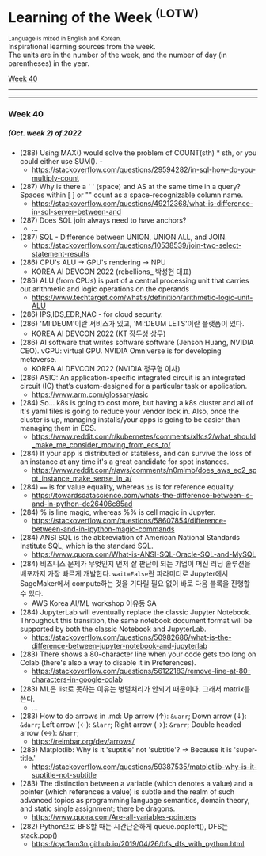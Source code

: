 # Learning of the Week <sup>(LOTW)</sup>
<sub>Language is mixed in English and Korean.</sub>\
Inspirational learning sources from the week.\
The units are in the number of the week, and the number of day (in parentheses) in the year.

[Week 40](#week-40)

---
---

### Week 40 
##### (Oct. week 2) of 2022 

- (288) Using MAX() would solve the problem of COUNT(sth) * sth, or you could either use SUM(). -
  - https://stackoverflow.com/questions/29594282/in-sql-how-do-you-multiply-count
- (287) Why is there a ' ' (space) and AS at the same time in a query? Spaces within [ ] or "" count as a space-recognizable column name.
  - https://stackoverflow.com/questions/49212368/what-is-difference-in-sql-server-between-and
- (287) Does SQL join always need to have anchors?
  - ...
- (287) SQL - Difference between UNION, UNION ALL, and JOIN. 
  - https://stackoverflow.com/questions/10538539/join-two-select-statement-results
- (286) CPU's ALU -> GPU's rendering -> NPU
  - KOREA AI DEVCON 2022 (rebellions_ 박성현 대표)
- (286) ALU (from CPUs) is part of a central processing unit that carries out arithmetic and logic operations on the operands
  - https://www.techtarget.com/whatis/definition/arithmetic-logic-unit-ALU
- (286) IPS,IDS,EDR,NAC - for cloud security.
- (286) 'MI:DEUM'이란 서비스가 있고, 'MI:DEUM LETS'이란 플랫폼이 있다.
  - KOREA AI DEVCON 2022 (KT 장두성 상무)
- (286) AI software that writes software software (Jenson Huang, NVIDIA CEO). vGPU: virtual GPU. NVIDIA Omniverse is for developing metaverse.
  - KOREA AI DEVCON 2022 (NVIDIA 정구형 이사)
- (286) ASIC: An application-specific integrated circuit is an integrated circuit (IC) that’s custom-designed for a particular task or application. 
  - https://www.arm.com/glossary/asic
- (284) So... k8s is going to cost more, but having a k8s cluster and all of it's yaml files is going to reduce your vendor lock in. Also, once the cluster is up, managing installs/your apps is going to be easier than managing them in ECS.
  - https://www.reddit.com/r/kubernetes/comments/xlfcs2/what_should_make_me_consider_moving_from_ecs_to/
- (284) If your app is distributed or stateless, and can survive the loss of an instance at any time it's a great candidate for spot instances.
  - https://www.reddit.com/r/aws/comments/n0mlmb/does_aws_ec2_spot_instance_make_sense_in_a/
- (284) `==` is for value equality, whereas `is` is for reference equality.
  - https://towardsdatascience.com/whats-the-difference-between-is-and-in-python-dc26406c85ad
- (284) % is line magic, whereas %% is cell magic in Jupyter.
  - https://stackoverflow.com/questions/58607854/difference-between-and-in-ipython-magic-commands
- (284) ANSI SQL is the abbreviation of American National Standards Institute SQL, which is the standard SQL.
  - https://www.quora.com/What-is-ANSI-SQL-Oracle-SQL-and-MySQL
- (284) 비즈니스 문제가 무엇인지 먼저 잘 판단이 되는 기업이 머신 러닝 솔루션을 배포까지 가장 빠르게 개발한다. `wait=False`란 파라미터로 Jupyter에서 SageMaker에서 compute하는 것을 기다릴 필요 없이 바로 다음 블록을 진행할 수 있다.
  - AWS Korea AI/ML workshop 이유동 SA
- (284) JupyterLab will eventually replace the classic Jupyter Notebook. Throughout this transition, the same notebook document format will be supported by both the classic Notebook and JupyterLab.
  - https://stackoverflow.com/questions/50982686/what-is-the-difference-between-jupyter-notebook-and-jupyterlab
- (283) There shows a 80-character line when your code gets too long on Colab (there's also a way to disable it in Preferences).
  - https://stackoverflow.com/questions/56122183/remove-line-at-80-characters-in-google-colab
- (283) ML은 list로 못하는 이유는 병렬처리가 안되기 때문이다. 그래서 matrix를 쓴다.
  - ...
- (283) How to do arrows in .md: Up arrow (↑): `&uarr`; Down arrow (↓): `&darr`; Left arrow (←): `&larr`; Right arrow (→): `&rarr`;
Double headed arrow (↔): `&harr`;
  - https://reimbar.org/dev/arrows/
- (283) Matplotlib: Why is it 'suptitle' not 'subtitle'? &rarr; Because it is 'super-title.'
  - https://stackoverflow.com/questions/59387535/matplotlib-why-is-it-suptitle-not-subtitle
- (283) The distinction between a variable (which denotes a value) and a pointer (which references a value) is subtle and the realm of such advanced topics as programming language semantics, domain theory, and static single assignment; there be dragons.
  - https://www.quora.com/Are-all-variables-pointers
- (282) Python으로 BFS할 때는 시간단순하게 queue.popleft(), DFS는 stack.pop()
  - https://cyc1am3n.github.io/2019/04/26/bfs_dfs_with_python.html
